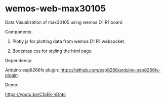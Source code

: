 # wemos-web-max30105
Data Visualization of max30105 using wemos D1 R1 board 

Components:

1. Plotly js for plotting data from wemos D1 R1 websocket.

2. Bootstrap css for styling the html page.

Dependency:

Arduino esp8266fs plugin: https://github.com/esp8266/arduino-esp8266fs-plugin

Demo:

https://youtu.be/C1pEk-hDntc
